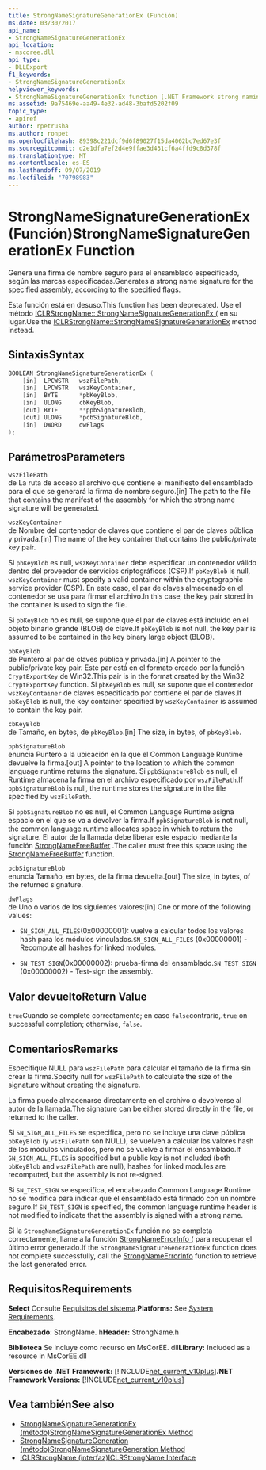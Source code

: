 ```yaml
---
title: StrongNameSignatureGenerationEx (Función)
ms.date: 03/30/2017
api_name:
- StrongNameSignatureGenerationEx
api_location:
- mscoree.dll
api_type:
- DLLExport
f1_keywords:
- StrongNameSignatureGenerationEx
helpviewer_keywords:
- StrongNameSignatureGenerationEx function [.NET Framework strong naming]
ms.assetid: 9a75469e-aa49-4e32-ad48-3bafd5202f09
topic_type:
- apiref
author: rpetrusha
ms.author: ronpet
ms.openlocfilehash: 89398c221dcf9d6f89027f15da4062bc7ed67e3f
ms.sourcegitcommit: d2e1dfa7ef2d4e9ffae3d431cf6a4ffd9c8d378f
ms.translationtype: MT
ms.contentlocale: es-ES
ms.lasthandoff: 09/07/2019
ms.locfileid: "70798983"
---
```

# <a name="strongnamesignaturegenerationex-function"></a><span data-ttu-id="c029d-102">StrongNameSignatureGenerationEx (Función)</span><span class="sxs-lookup"><span data-stu-id="c029d-102">StrongNameSignatureGenerationEx Function</span></span>
<span data-ttu-id="c029d-103">Genera una firma de nombre seguro para el ensamblado especificado, según las marcas especificadas.</span><span class="sxs-lookup"><span data-stu-id="c029d-103">Generates a strong name signature for the specified assembly, according to the specified flags.</span></span>  
  
 <span data-ttu-id="c029d-104">Esta función está en desuso.</span><span class="sxs-lookup"><span data-stu-id="c029d-104">This function has been deprecated.</span></span> <span data-ttu-id="c029d-105">Use el método [ICLRStrongName:: StrongNameSignatureGenerationEx (](../hosting/iclrstrongname-strongnamesignaturegenerationex-method.md) en su lugar.</span><span class="sxs-lookup"><span data-stu-id="c029d-105">Use the [ICLRStrongName::StrongNameSignatureGenerationEx](../hosting/iclrstrongname-strongnamesignaturegenerationex-method.md) method instead.</span></span>  
  
## <a name="syntax"></a><span data-ttu-id="c029d-106">Sintaxis</span><span class="sxs-lookup"><span data-stu-id="c029d-106">Syntax</span></span>  
  
```cpp  
BOOLEAN StrongNameSignatureGenerationEx (  
    [in]  LPCWSTR   wszFilePath,  
    [in]  LPCWSTR   wszKeyContainer,  
    [in]  BYTE      *pbKeyBlob,  
    [in]  ULONG     cbKeyBlob,  
    [out] BYTE      **ppbSignatureBlob,  
    [out] ULONG     *pcbSignatureBlob,  
    [in]  DWORD     dwFlags  
);  
```  
  
## <a name="parameters"></a><span data-ttu-id="c029d-107">Parámetros</span><span class="sxs-lookup"><span data-stu-id="c029d-107">Parameters</span></span>  
 `wszFilePath`  
 <span data-ttu-id="c029d-108">de La ruta de acceso al archivo que contiene el manifiesto del ensamblado para el que se generará la firma de nombre seguro.</span><span class="sxs-lookup"><span data-stu-id="c029d-108">[in] The path to the file that contains the manifest of the assembly for which the strong name signature will be generated.</span></span>  
  
 `wszKeyContainer`  
 <span data-ttu-id="c029d-109">de Nombre del contenedor de claves que contiene el par de claves pública y privada.</span><span class="sxs-lookup"><span data-stu-id="c029d-109">[in] The name of the key container that contains the public/private key pair.</span></span>  
  
 <span data-ttu-id="c029d-110">Si `pbKeyBlob` es null, `wszKeyContainer` debe especificar un contenedor válido dentro del proveedor de servicios criptográficos (CSP).</span><span class="sxs-lookup"><span data-stu-id="c029d-110">If `pbKeyBlob` is null, `wszKeyContainer` must specify a valid container within the cryptographic service provider (CSP).</span></span> <span data-ttu-id="c029d-111">En este caso, el par de claves almacenado en el contenedor se usa para firmar el archivo.</span><span class="sxs-lookup"><span data-stu-id="c029d-111">In this case, the key pair stored in the container is used to sign the file.</span></span>  
  
 <span data-ttu-id="c029d-112">Si `pbKeyBlob` no es null, se supone que el par de claves está incluido en el objeto binario grande (BLOB) de clave.</span><span class="sxs-lookup"><span data-stu-id="c029d-112">If `pbKeyBlob` is not null, the key pair is assumed to be contained in the key binary large object (BLOB).</span></span>  
  
 `pbKeyBlob`  
 <span data-ttu-id="c029d-113">de Puntero al par de claves pública y privada.</span><span class="sxs-lookup"><span data-stu-id="c029d-113">[in] A pointer to the public/private key pair.</span></span> <span data-ttu-id="c029d-114">Este par está en el formato creado por la función `CryptExportKey` de Win32.</span><span class="sxs-lookup"><span data-stu-id="c029d-114">This pair is in the format created by the Win32 `CryptExportKey` function.</span></span> <span data-ttu-id="c029d-115">Si `pbKeyBlob` es null, se supone que el contenedor `wszKeyContainer` de claves especificado por contiene el par de claves.</span><span class="sxs-lookup"><span data-stu-id="c029d-115">If `pbKeyBlob` is null, the key container specified by `wszKeyContainer` is assumed to contain the key pair.</span></span>  
  
 `cbKeyBlob`  
 <span data-ttu-id="c029d-116">de Tamaño, en bytes, de `pbKeyBlob`.</span><span class="sxs-lookup"><span data-stu-id="c029d-116">[in] The size, in bytes, of `pbKeyBlob`.</span></span>  
  
 `ppbSignatureBlob`  
 <span data-ttu-id="c029d-117">enuncia Puntero a la ubicación en la que el Common Language Runtime devuelve la firma.</span><span class="sxs-lookup"><span data-stu-id="c029d-117">[out] A pointer to the location to which the common language runtime returns the signature.</span></span> <span data-ttu-id="c029d-118">Si `ppbSignatureBlob` es null, el Runtime almacena la firma en el archivo especificado por `wszFilePath`.</span><span class="sxs-lookup"><span data-stu-id="c029d-118">If `ppbSignatureBlob` is null, the runtime stores the signature in the file specified by `wszFilePath`.</span></span>  
  
 <span data-ttu-id="c029d-119">Si `ppbSignatureBlob` no es null, el Common Language Runtime asigna espacio en el que se va a devolver la firma.</span><span class="sxs-lookup"><span data-stu-id="c029d-119">If `ppbSignatureBlob` is not null, the common language runtime allocates space in which to return the signature.</span></span> <span data-ttu-id="c029d-120">El autor de la llamada debe liberar este espacio mediante la función [StrongNameFreeBuffer](strongnamefreebuffer-function.md) .</span><span class="sxs-lookup"><span data-stu-id="c029d-120">The caller must free this space using the [StrongNameFreeBuffer](strongnamefreebuffer-function.md) function.</span></span>  
  
 `pcbSignatureBlob`  
 <span data-ttu-id="c029d-121">enuncia Tamaño, en bytes, de la firma devuelta.</span><span class="sxs-lookup"><span data-stu-id="c029d-121">[out] The size, in bytes, of the returned signature.</span></span>  
  
 `dwFlags`  
 <span data-ttu-id="c029d-122">de Uno o varios de los siguientes valores:</span><span class="sxs-lookup"><span data-stu-id="c029d-122">[in] One or more of the following values:</span></span>  
  
- <span data-ttu-id="c029d-123">`SN_SIGN_ALL_FILES`(0x00000001): vuelve a calcular todos los valores hash para los módulos vinculados.</span><span class="sxs-lookup"><span data-stu-id="c029d-123">`SN_SIGN_ALL_FILES` (0x00000001) - Recompute all hashes for linked modules.</span></span>  
  
- <span data-ttu-id="c029d-124">`SN_TEST_SIGN`(0x00000002): prueba-firma del ensamblado.</span><span class="sxs-lookup"><span data-stu-id="c029d-124">`SN_TEST_SIGN` (0x00000002) - Test-sign the assembly.</span></span>  
  
## <a name="return-value"></a><span data-ttu-id="c029d-125">Valor devuelto</span><span class="sxs-lookup"><span data-stu-id="c029d-125">Return Value</span></span>  
 <span data-ttu-id="c029d-126">`true`Cuando se complete correctamente; en caso `false`contrario,.</span><span class="sxs-lookup"><span data-stu-id="c029d-126">`true` on successful completion; otherwise, `false`.</span></span>  
  
## <a name="remarks"></a><span data-ttu-id="c029d-127">Comentarios</span><span class="sxs-lookup"><span data-stu-id="c029d-127">Remarks</span></span>  
 <span data-ttu-id="c029d-128">Especifique NULL para `wszFilePath` para calcular el tamaño de la firma sin crear la firma.</span><span class="sxs-lookup"><span data-stu-id="c029d-128">Specify null for `wszFilePath` to calculate the size of the signature without creating the signature.</span></span>  
  
 <span data-ttu-id="c029d-129">La firma puede almacenarse directamente en el archivo o devolverse al autor de la llamada.</span><span class="sxs-lookup"><span data-stu-id="c029d-129">The signature can be either stored directly in the file, or returned to the caller.</span></span>  
  
 <span data-ttu-id="c029d-130">Si `SN_SIGN_ALL_FILES` se especifica, pero no se incluye una clave pública `pbKeyBlob` (y `wszFilePath` son NULL), se vuelven a calcular los valores hash de los módulos vinculados, pero no se vuelve a firmar el ensamblado.</span><span class="sxs-lookup"><span data-stu-id="c029d-130">If `SN_SIGN_ALL_FILES` is specified but a public key is not included (both `pbKeyBlob` and `wszFilePath` are null), hashes for linked modules are recomputed, but the assembly is not re-signed.</span></span>  
  
 <span data-ttu-id="c029d-131">Si `SN_TEST_SIGN` se especifica, el encabezado Common Language Runtime no se modifica para indicar que el ensamblado está firmado con un nombre seguro.</span><span class="sxs-lookup"><span data-stu-id="c029d-131">If `SN_TEST_SIGN` is specified, the common language runtime header is not modified to indicate that the assembly is signed with a strong name.</span></span>  
  
 <span data-ttu-id="c029d-132">Si la `StrongNameSignatureGenerationEx` función no se completa correctamente, llame a la función [StrongNameErrorInfo (](strongnameerrorinfo-function.md) para recuperar el último error generado.</span><span class="sxs-lookup"><span data-stu-id="c029d-132">If the `StrongNameSignatureGenerationEx` function does not complete successfully, call the [StrongNameErrorInfo](strongnameerrorinfo-function.md) function to retrieve the last generated error.</span></span>  
  
## <a name="requirements"></a><span data-ttu-id="c029d-133">Requisitos</span><span class="sxs-lookup"><span data-stu-id="c029d-133">Requirements</span></span>  
 <span data-ttu-id="c029d-134">**Select** Consulte [Requisitos del sistema](../../get-started/system-requirements.md).</span><span class="sxs-lookup"><span data-stu-id="c029d-134">**Platforms:** See [System Requirements](../../get-started/system-requirements.md).</span></span>  
  
 <span data-ttu-id="c029d-135">**Encabezado**: StrongName. h</span><span class="sxs-lookup"><span data-stu-id="c029d-135">**Header:** StrongName.h</span></span>  
  
 <span data-ttu-id="c029d-136">**Biblioteca** Se incluye como recurso en MsCorEE. dll</span><span class="sxs-lookup"><span data-stu-id="c029d-136">**Library:** Included as a resource in MsCorEE.dll</span></span>  
  
 <span data-ttu-id="c029d-137">**Versiones de .NET Framework:** [!INCLUDE[net_current_v10plus](../../../../includes/net-current-v10plus-md.md)]</span><span class="sxs-lookup"><span data-stu-id="c029d-137">**.NET Framework Versions:** [!INCLUDE[net_current_v10plus](../../../../includes/net-current-v10plus-md.md)]</span></span>  
  
## <a name="see-also"></a><span data-ttu-id="c029d-138">Vea también</span><span class="sxs-lookup"><span data-stu-id="c029d-138">See also</span></span>

- [<span data-ttu-id="c029d-139">StrongNameSignatureGenerationEx (método)</span><span class="sxs-lookup"><span data-stu-id="c029d-139">StrongNameSignatureGenerationEx Method</span></span>](../hosting/iclrstrongname-strongnamesignaturegenerationex-method.md)
- [<span data-ttu-id="c029d-140">StrongNameSignatureGeneration (método)</span><span class="sxs-lookup"><span data-stu-id="c029d-140">StrongNameSignatureGeneration Method</span></span>](../hosting/iclrstrongname-strongnamesignaturegeneration-method.md)
- [<span data-ttu-id="c029d-141">ICLRStrongName (interfaz)</span><span class="sxs-lookup"><span data-stu-id="c029d-141">ICLRStrongName Interface</span></span>](../hosting/iclrstrongname-interface.md)
